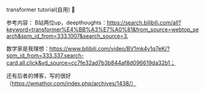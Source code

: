 transformer tutorial(自用)  👋

参考内容：
B站两位up，deepthoughts：https://search.bilibili.com/all?keyword=transformer%E4%BB%A3%E7%A0%81&from_source=webtop_search&spm_id_from=333.1007&search_source=3,

数学家是我理想：https://www.bilibili.com/video/BV1mk4y1q7eK/?spm_id_from=333.337.search-card.all.click&vd_source=cc7fe32ad7b3b844af8d096619da32b1；

还有后者的博客，写的很好（https://wmathor.com/index.php/archives/1438/）

<!--
**P-Liseon/P-Liseon** is a ✨ _special_ ✨ repository because its `README.md` (this file) appears on your GitHub profile.

- 🌱 I’m currently learning transformer
-->
